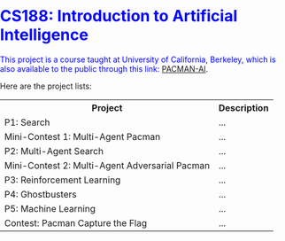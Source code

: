 # <font color=blue>CS188: Introduction to Artificial Intelligence

This project is a course taught at University of California, Berkeley, which is also available to the public through this link: <a href="https://inst.eecs.berkeley.edu/~cs188/fa18/">PACMAN-AI<a>. 
    
Here are the project lists:
<body style="margin: 0; padding: 0;">
<table style="width:100%">
    <tr>
        <th> <strong>Project</strong> </th>
        <th> <strong>Description</strong> </th>
    </tr>
    <tr>
        <td> P1: Search </td>
        <td> ... </td>
    </tr>
    <tr>
        <td> Mini-Contest 1: Multi-Agent Pacman </td>
        <td> ... </td>
    </tr>
    <tr>
        <td> P2: Multi-Agent Search </td>
        <td> ... </td>
    </tr>
    <tr>
        <td> Mini-Contest 2: Multi-Agent Adversarial Pacman </td>
        <td> ... </td>
    </tr>
    <tr>
        <td> P3: Reinforcement Learning </td>
        <td> ... </td>
    </tr>
    <tr>
        <td> P4: Ghostbusters </td>
        <td> ... </td>
    </tr>
    <tr>
        <td> P5: Machine Learning </td>
        <td> ... </td>
    </tr>
    <tr>
        <td> Contest: Pacman Capture the Flag </td>
        <td> ... </td>
    </tr>
</table>
</body>